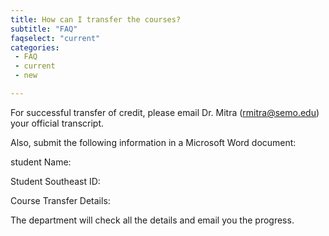 ```yaml
---
title: How can I transfer the courses?
subtitle: "FAQ"
faqselect: "current"
categories:
 - FAQ
 - current
 - new

---
```

 For successful transfer of credit, please email Dr. Mitra (rmitra@semo.edu) your official transcript. 
 
 Also, submit the following information in a Microsoft Word document: 

 
 student Name: 


 Student Southeast ID: 


 Course Transfer Details:



The department will check all the details and email you the progress.
